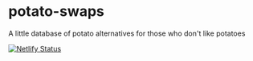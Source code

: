 # potato-swaps
A little database of potato alternatives for those who don't like potatoes

[![Netlify Status](https://api.netlify.com/api/v1/badges/eb5ea505-4069-4d2b-b719-8e93af28d54f/deploy-status)](https://app.netlify.com/sites/potato-swaps/deploys)
